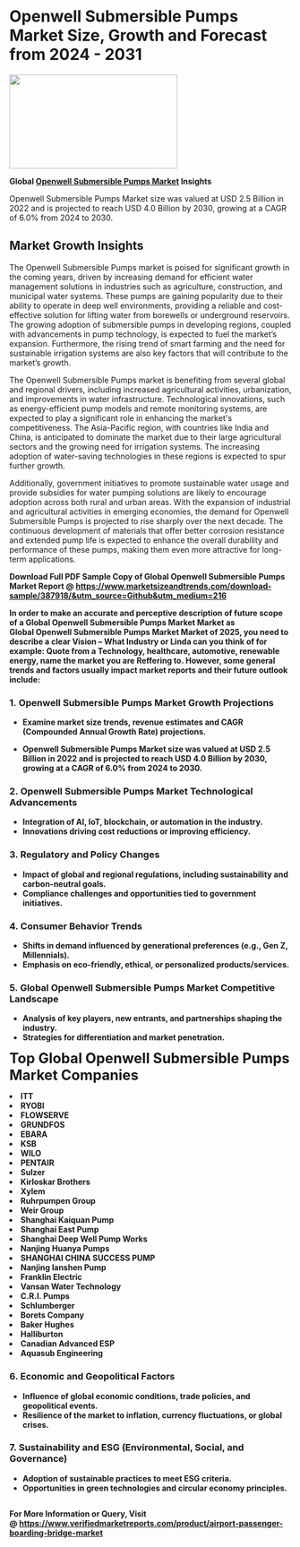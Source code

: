 <H1>Openwell Submersible Pumps Market Size, Growth and Forecast from 2024 - 2031</H1><img class="aligncenter size-medium wp-image-584254" src="https://thirdeyenews.in/wp-content/uploads/2024/09/Global-Market-Research-300x168.jpeg" alt="" width="300" height="168" /><p><strong>Global&nbsp;<a href="https://www.marketsizeandtrends.com/download-sample/387918/&amp;utm_source=Github&utm_medium=216">Openwell Submersible Pumps Market</a> Insights</strong></p><p>Openwell Submersible Pumps Market size was valued at USD 2.5 Billion in 2022 and is projected to reach USD 4.0 Billion by 2030, growing at a CAGR of 6.0% from 2024 to 2030.</p><p><h2>Market Growth Insights</h2> <p>The Openwell Submersible Pumps market is poised for significant growth in the coming years, driven by increasing demand for efficient water management solutions in industries such as agriculture, construction, and municipal water systems. These pumps are gaining popularity due to their ability to operate in deep well environments, providing a reliable and cost-effective solution for lifting water from borewells or underground reservoirs. The growing adoption of submersible pumps in developing regions, coupled with advancements in pump technology, is expected to fuel the market’s expansion. Furthermore, the rising trend of smart farming and the need for sustainable irrigation systems are also key factors that will contribute to the market’s growth.</p> <p><strong></strong></p> <p>The Openwell Submersible Pumps market is benefiting from several global and regional drivers, including increased agricultural activities, urbanization, and improvements in water infrastructure. Technological innovations, such as energy-efficient pump models and remote monitoring systems, are expected to play a significant role in enhancing the market's competitiveness. The Asia-Pacific region, with countries like India and China, is anticipated to dominate the market due to their large agricultural sectors and the growing need for irrigation systems. The increasing adoption of water-saving technologies in these regions is expected to spur further growth.</p> <p>Additionally, government initiatives to promote sustainable water usage and provide subsidies for water pumping solutions are likely to encourage adoption across both rural and urban areas. With the expansion of industrial and agricultural activities in emerging economies, the demand for Openwell Submersible Pumps is projected to rise sharply over the next decade. The continuous development of materials that offer better corrosion resistance and extended pump life is expected to enhance the overall durability and performance of these pumps, making them even more attractive for long-term applications.</p> <p><strong></p><p><span class=""><strong>Download Full PDF Sample Copy of Global Openwell Submersible Pumps Market Report</strong> @ <a href="https://www.marketsizeandtrends.com/download-sample/387918/&amp;utm_source=Github&utm_medium=216" target="_blank">https://www.marketsizeandtrends.com/download-sample/387918/&amp;utm_source=Github&utm_medium=216</a></span></p><p>In order to make an accurate and perceptive description of future scope of a Global&nbsp;Openwell Submersible Pumps Market Market as Global&nbsp;Openwell Submersible Pumps Market Market of 2025, you need to describe a clear Vision &ndash; What Industry or Linda can you think of for example: Quote from a Technology, healthcare, automotive, renewable energy, name the market you are Reffering to. However, some general trends and factors usually impact market reports and their future outlook include:</p><h3>1.&nbsp;<strong>Openwell Submersible Pumps Market Growth Projections</strong></h3><ul><li>Examine market size trends, revenue estimates and CAGR (Compounded Annual Growth Rate) projections.</li><li><p>Openwell Submersible Pumps Market size was valued at USD 2.5 Billion in 2022 and is projected to reach USD 4.0 Billion by 2030, growing at a CAGR of 6.0% from 2024 to 2030.</p></li></ul><h3>2.&nbsp;<strong>Openwell Submersible Pumps Market Technological Advancements</strong></h3><ul><li>Integration of AI, IoT, blockchain, or automation in the industry.</li><li>Innovations driving cost reductions or improving efficiency.</li></ul><h3>3.&nbsp;<strong>Regulatory and Policy Changes</strong></h3><ul><li>Impact of global and regional regulations, including sustainability and carbon-neutral goals.</li><li>Compliance challenges and opportunities tied to government initiatives.</li></ul><h3>4.&nbsp;<strong>Consumer Behavior Trends</strong></h3><ul><li>Shifts in demand influenced by generational preferences (e.g., Gen Z, Millennials).</li><li>Emphasis on eco-friendly, ethical, or personalized products/services.</li></ul><h3>5.&nbsp;<strong>Global Openwell Submersible Pumps Market Competitive Landscape</strong></h3><ul><li>Analysis of key players, new entrants, and partnerships shaping the industry.</li><li>Strategies for differentiation and market penetration.</li></ul><p data-pm-slice="1 1 []"><span style="color: inherit; font-family: inherit; font-size: 25px;">Top Global Openwell Submersible Pumps Market Companies</span></p><div class="" data-test-id=""><p><li>ITT</li><li> RYOBI</li><li> FLOWSERVE</li><li> GRUNDFOS</li><li> EBARA</li><li> KSB</li><li> WILO</li><li> PENTAIR</li><li> Sulzer</li><li> Kirloskar Brothers</li><li> Xylem</li><li> Ruhrpumpen Group</li><li> Weir Group</li><li> Shanghai Kaiquan Pump</li><li> Shanghai East Pump</li><li> Shanghai Deep Well Pump Works</li><li> Nanjing Huanya Pumps</li><li> SHANGHAI CHINA SUCCESS PUMP</li><li> Nanjing lanshen Pump</li><li> Franklin Electric</li><li> Vansan Water Technology</li><li> C.R.I. Pumps</li><li> Schlumberger</li><li> Borets Company</li><li> Baker Hughes</li><li> Halliburton</li><li> Canadian Advanced ESP</li><li> Aquasub Engineering</li></p></div><h3>6.&nbsp;<strong>Economic and Geopolitical Factors</strong></h3><ul><li>Influence of global economic conditions, trade policies, and geopolitical events.</li><li>Resilience of the market to inflation, currency fluctuations, or global crises.</li></ul><h3>7.&nbsp;<strong>Sustainability and ESG (Environmental, Social, and Governance)</strong></h3><ul><li>Adoption of sustainable practices to meet ESG criteria.</li><li>Opportunities in green technologies and circular economy principles.</li></ul><h2><strong style="font-size: 14px;">For More Information or Query, Visit @&nbsp;</strong><a style="background-color: #ffffff; font-size: 14px;" href="https://www.marketsizeandtrends.com/report/openwell-submersible-pumps-market/" target="_blank">https://www.verifiedmarketreports.com/product/airport-passenger-boarding-bridge-market</a></h2>
